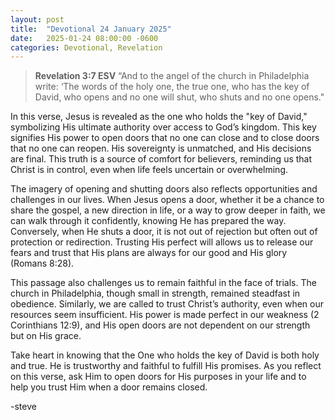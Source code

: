 ```yaml
---
layout: post
title:  "Devotional 24 January 2025"
date:   2025-01-24 08:00:00 -0600
categories: Devotional, Revelation
---
```


>**Revelation 3:7 ESV**
>“And to the angel of the church in Philadelphia write: ‘The words of the holy one, the true one, who has the key of David, who opens and no one will shut, who shuts and no one opens."

In this verse, Jesus is revealed as the one who holds the "key of David," symbolizing His ultimate authority over access to God’s kingdom. This key signifies His power to open doors that no one can close and to close doors that no one can reopen. His sovereignty is unmatched, and His decisions are final. This truth is a source of comfort for believers, reminding us that Christ is in control, even when life feels uncertain or overwhelming.

The imagery of opening and shutting doors also reflects opportunities and challenges in our lives. When Jesus opens a door, whether it be a chance to share the gospel, a new direction in life, or a way to grow deeper in faith, we can walk through it confidently, knowing He has prepared the way. Conversely, when He shuts a door, it is not out of rejection but often out of protection or redirection. Trusting His perfect will allows us to release our fears and trust that His plans are always for our good and His glory (Romans 8:28).

This passage also challenges us to remain faithful in the face of trials. The church in Philadelphia, though small in strength, remained steadfast in obedience. Similarly, we are called to trust Christ’s authority, even when our resources seem insufficient. His power is made perfect in our weakness (2 Corinthians 12:9), and His open doors are not dependent on our strength but on His grace.

Take heart in knowing that the One who holds the key of David is both holy and true. He is trustworthy and faithful to fulfill His promises. As you reflect on this verse, ask Him to open doors for His purposes in your life and to help you trust Him when a door remains closed.

-steve


<script src="https://www.biblegateway.com/public/link-to-us/tooltips/bglinks.js" type="text/javascript"></script>
<script type="text/javascript">
BGLinks.version = "ESV";
BGLinks.linkVerses();
</script>